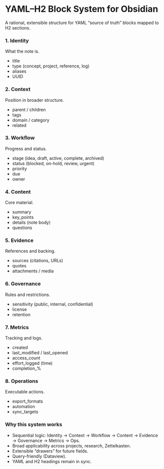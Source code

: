 # YAML–H2 Block System for Obsidian

A rational, extensible structure for YAML “source of truth” blocks mapped to H2 sections.

### 1. Identity

What the note is.

* title
* type (concept, project, reference, log)
* aliases
* UUID

### 2. Context

Position in broader structure.

* parent / children
* tags
* domain / category
* related

### 3. Workflow

Progress and status.

* stage (idea, draft, active, complete, archived)
* status (blocked, on-hold, review, urgent)
* priority
* due
* owner

### 4. Content

Core material.

* summary
* key\_points
* details (note body)
* questions

### 5. Evidence

References and backing.

* sources (citations, URLs)
* quotes
* attachments / media

### 6. Governance

Rules and restrictions.

* sensitivity (public, internal, confidential)
* license
* retention

### 7. Metrics

Tracking and logs.

* created
* last\_modified / last\_opened
* access\_count
* effort\_logged (time)
* completion\_%

### 8. Operations

Executable actions.

* export\_formats
* automation
* sync\_targets

### Why this system works

* Sequential logic: Identity → Context → Workflow → Content → Evidence → Governance → Metrics → Ops.
* Broad applicability across projects, research, Zettelkasten.
* Extensible “drawers” for future fields.
* Query-friendly (Dataview).
* YAML and H2 headings remain in sync.
